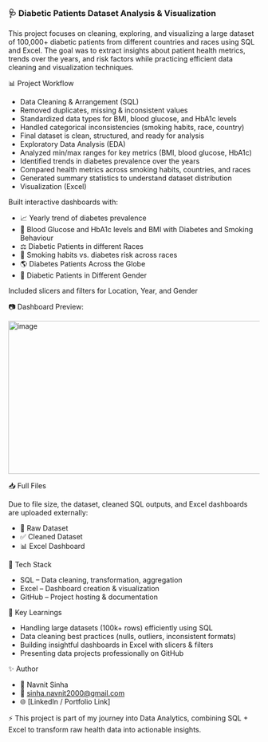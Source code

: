 ### 🩺 Diabetic Patients Dataset Analysis & Visualization

This project focuses on cleaning, exploring, and visualizing a large dataset of 100,000+ diabetic patients from different countries and races using SQL and Excel. The goal was to extract insights about patient health metrics, trends over the years, and risk factors while practicing efficient data cleaning and visualization techniques.

📊 Project Workflow

- Data Cleaning & Arrangement (SQL)
- Removed duplicates, missing & inconsistent values
- Standardized data types for BMI, blood glucose, and HbA1c levels
- Handled categorical inconsistencies (smoking habits, race, country)
- Final dataset is clean, structured, and ready for analysis
- Exploratory Data Analysis (EDA)
- Analyzed min/max ranges for key metrics (BMI, blood glucose, HbA1c)
- Identified trends in diabetes prevalence over the years
- Compared health metrics across smoking habits, countries, and races
- Generated summary statistics to understand dataset distribution
- Visualization (Excel)

Built interactive dashboards with:

- 📈 Yearly trend of diabetes prevalence
- 🧪 Blood Glucose and HbA1c levels and BMI with Diabetes and Smoking Behaviour
- ⚖️ Diabetic Patients in different Races
- 🚬 Smoking habits vs. diabetes risk across races
- 🌎 Diabetes Patients Across the Globe
- 💁 Diabetic Patients in Different Gender

Included slicers and filters for Location, Year, and Gender

📷 Dashboard Preview:

<img width="944" height="307" alt="image" src="https://github.com/user-attachments/assets/91ca590f-3fc9-4b8b-8a43-35ff28b52907" />

📥 Full Files

Due to file size, the dataset, cleaned SQL outputs, and Excel dashboards are uploaded externally:

- 📄 Raw Dataset
- ✅ Cleaned Dataset
- 📊 Excel Dashboard

🚀 Tech Stack

- SQL – Data cleaning, transformation, aggregation
- Excel – Dashboard creation & visualization
- GitHub – Project hosting & documentation

🔑 Key Learnings

- Handling large datasets (100k+ rows) efficiently using SQL
- Data cleaning best practices (nulls, outliers, inconsistent formats)
- Building insightful dashboards in Excel with slicers & filters
- Presenting data projects professionally on GitHub

✨ Author

- 👤 Navnit Sinha
- 📧 sinha.navnit2000@gmail.com
- 🌐 [LinkedIn / Portfolio Link]

⚡ This project is part of my journey into Data Analytics, combining SQL + Excel to transform raw health data into actionable insights.

